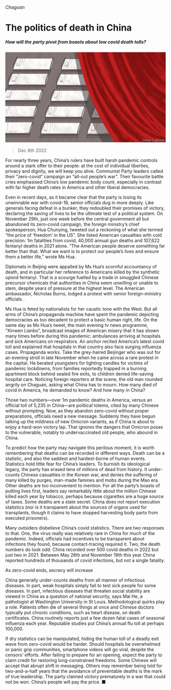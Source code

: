 ###### Chaguan

# The politics of death in China 

##### How will the party pivot from boasts about low covid death tolls? 

![image](images/20221210_CND000.jpg) 

> Dec 8th 2022 

For nearly three years, China’s rulers have built harsh pandemic controls around a stark offer to their people: at the cost of individual liberties, privacy and dignity, we will keep you alive. Communist Party leaders called their “zero-covid” campaign an “all-out people’s war”. Their favourite battle cries emphasised China’s low pandemic body count, especially in contrast with far higher death rates in America and other liberal democracies.

Even in recent days, as it became clear that the party is losing its unwinnable war with covid-19, senior officials dug in more deeply. Like generals facing defeat in a bunker, they redoubled their promises of victory, declaring the saving of lives to be the ultimate test of a political system. On November 29th, just one week before the central government all but abandoned its zero-covid campaign, the foreign ministry’s chief spokesperson, Hua Chunying, tweeted out a reckoning of what she termed “the price of ‘freedom’ in the US”. She listed American casualties with cold precision: 1m fatalities from covid, 40,000 annual gun deaths and 107,622 fentanyl deaths in 2021 alone. “The American people deserve something far better than that. What we want is to protect our people’s lives and ensure them a better life,” wrote Ms Hua.

Diplomats in Beijing were appalled by Ms Hua’s scornful accountancy of death, and in particular her reference to Americans killed by the synthetic opioid fentanyl. That is a scourge fuelled by a trade in smuggled Chinese precursor chemicals that authorities in China seem unwilling or unable to stem, despite years of pressure at the highest level. The American ambassador, Nicholas Burns, lodged a protest with senior foreign-ministry officials. 

Ms Hua is feted by nationalists for her caustic tone with the West. But all arms of China’s propaganda machine have spent the pandemic depicting democracies as too decadent to protect a basic human right, life. On the same day as Ms Hua’s tweet, the main evening tv news programme, “Xinwen Lianbo”, broadcast images of American misery that it has shown many times before during this pandemic: ambulances arriving at hospitals and sick Americans on respirators. An anchor recited America’s latest covid toll and explained that hospitals in that country also face surging influenza cases. Propaganda works. Take the grey-haired Beijinger who was out for an evening stroll in late November when he came across a rare protest in the capital. He berated youngsters for lighting candles for victims of pandemic lockdowns, from families reportedly trapped in a burning apartment block behind sealed fire exits, to children denied life-saving hospital care. Noticing foreign reporters at the scene, the old man rounded angrily on Chaguan, asking what China has to mourn. How many died of covid in America, he demanded to know? And how many in China? 

Those two numbers—over 1m pandemic deaths in America, versus an official toll of 5,235 in China—are political totems, cited by many Chinese without prompting. Now, as they abandon zero-covid without proper preparations, officials need a new message. Suddenly they have begun talking up the mildness of new Omicron variants, as if China is about to enjoy a hard-won victory lap. That ignores the dangers that Omicron poses to the vulnerable, notably to undervaccinated old people, who abound in China.

To predict how the party may navigate this perilous moment, it is worth remembering that deaths can be recorded in different ways. Death can be a statistic, and also the saddest and hardest-borne of human events. Statistics hold little fear for China’s leaders. To burnish its ideological legacy, the party has erased tens of millions of dead from history. It under-counts Chinese casualties in the Korean war, and denies the suffering of many killed by purges, man-made famines and mobs during the Mao era. Other deaths are too inconvenient to mention. For all the party’s boasts of putting lives first, leaders say remarkably little about the million Chinese killed each year by tobacco, perhaps because cigarettes are a huge source of taxes. Some deaths are a state secret. China does not report execution statistics (nor is it transparent about the sources of organs used for transplants, though it claims to have stopped harvesting body parts from executed prisoners).

Many outsiders disbelieve China’s covid statistics. There are two responses to that. One, the virus really was relatively rare in China for much of the pandemic. Indeed, officials had incentives to be transparent about infections they found, because contact-tracing required it. Two, the death numbers do look odd. China recorded over 500 covid deaths in 2022 but just two in 2021. Between May 26th and November 19th this year China reported hundreds of thousands of covid infections, but not a single fatality.

As zero-covid ends, secrecy will increase

China generally under-counts deaths from all manner of infectious diseases. In part, weak hospitals simply fail to test sick people for some diseases. In part, infectious diseases that threaten social stability are viewed in China as a question of national security, says Mai He, a pathologist at Washington University in St Louis. Methodological quirks play a role. Patients often die of several things at once and Chinese doctors typically put chronic conditions, such as heart disease, on death certificates. China routinely reports just a few dozen fatal cases of seasonal influenza each year. Reputable studies put China’s annual flu toll at perhaps 100,000. 

If dry statistics can be manipulated, hiding the human toll of a deadly exit wave from zero-covid would be harder. Should hospitals be overwhelmed or panic grip communities, smartphone videos will go viral, despite the censors’ efforts. After failing to prepare for an opening, expect the party to claim credit for restoring long-constrained freedoms. Some Chinese will accept that abrupt shift in messaging. Others may remember being told for two-and-a-half years that the avoidance of preventable deaths is the mark of true leadership. The party claimed victory prematurely in a war that could not be won. China’s people will pay the price. ■






